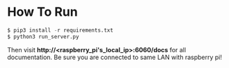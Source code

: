 # How To Run

```python
$ pip3 install -r requirements.txt
$ python3 run_server.py
```

Then visit **http://<raspberry_pi's_local_ip>:6060/docs** for all documentation. Be sure you are connected to same LAN with raspberry pi!